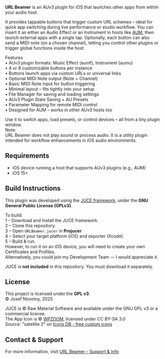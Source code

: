 **URL Beamer** is an AUv3 plugin for iOS that launches other apps from within your audio host.

It provides tappable buttons that trigger custom URL schemes – ideal for quick app switching during live performance or studio workflow. You can insert it as either an Audio Effect or an Instrument in hosts like [AUM](https://kymatica.com/apps/aum), then launch external apps with a single tap.
Optionally, each button can also send a MIDI note (on a chosen channel), letting you control other plugins or trigger global functions inside the host.

Features  
• AUv3 plugin formats: Music Effect (aumf), Instrument (aumu)  
• 4 or 8 customizable buttons per instance  
• Buttons launch apps via custom URLs or universal links  
• Optional MIDI Note output (Note + Channel)  
• Basic MIDI Note input for button triggering  
• Minimal layout – fits tightly into your setup  
• File Manager for saving and loading settings  
• AUv3 Plugin State Saving + AU Presets  
• Parameter Mapping for remote MIDI control  
• Designed for AUM – works in other AUv3 hosts too  

Use it to switch apps, load presets, or control devices – all from a tiny plugin window.  
Note:  
URL Beamer does not play sound or process audio. It is a utility plugin intended for workflow enhancements in iOS audio environments.

## Requirements
- iOS device running a host that supports AUv3 plugins (e.g., AUM)
- iOS 15+

## Build Instructions
This plugin was developed using the [JUCE framework](https://juce.com), under the **GNU General Public License (GPLv3)**.

To build:  
1 – Download and install the JUCE framework.  
2 – Clone this repository.  
3 – Open `URLBeamer.jucer` in **Projucer**  
4 – Select your target platform (iOS) and exporter (Xcode).  
5 – Build & run.  
However, to run it on an iOS device, you will need to create your own Certificates and Profiles.  
Alternatively, you could join my Development Team — I would appreciate it.

JUCE is **not included** in this repository. You must download it separately.

## License
This project is licensed under the **GPL v3**.  
© Josef Novotny, 2025

JUCE is © Raw Material Software and available under the GNU GPL v3 or a commercial license.  
The App Icon is © [WPZOOM](https://www.wpzoom.com), licensed under CC BY-SA 3.0  
Source: "satellite 2" on [Icons DB - free custom icons](https://www.iconsdb.com) 

## Contact & Support
For more information, visit [URL Beamer – Support & Info](https://novotny.klingt.org/Apps/URLBeamer/Support)
